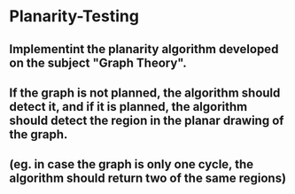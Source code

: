 # Planarity-Testing

## Implementint the planarity algorithm developed on the subject "Graph Theory". 
## If the graph is not planned, the algorithm should detect it, and if it is planned, the algorithm should detect the region in the planar drawing of the graph.
## (eg. in case the graph is only one cycle, the algorithm should return two of the same regions)
